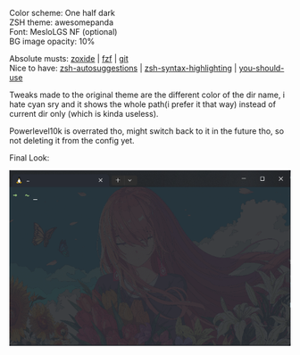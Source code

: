 Color scheme: One half dark <br>
ZSH theme: awesomepanda <br>
Font: MesloLGS NF (optional) <br>
BG image opacity: 10% <br>

Absolute musts: [zoxide](https://github.com/ajeetdsouza/zoxide) | [fzf](https://github.com/junegunn/fzf) | [git](https://github.com/ohmyzsh/ohmyzsh/tree/master/plugins/git) <br>
Nice to have: [zsh-autosuggestions](https://github.com/zsh-users/zsh-autosuggestions) | [zsh-syntax-highlighting](https://github.com/zsh-users/zsh-syntax-highlighting) | [you-should-use](https://github.com/MichaelAquilina/zsh-you-should-use) <br>


Tweaks made to the original theme are the different color of the dir name, i hate cyan sry and it shows the whole path(i prefer it that way) instead of current dir only (which is kinda useless).

Powerlevel10k is overrated tho, might switch back to it in the future tho, so not deleting it from the config yet. <br>

Final Look: <br>

![final](bg/final_look.png)
